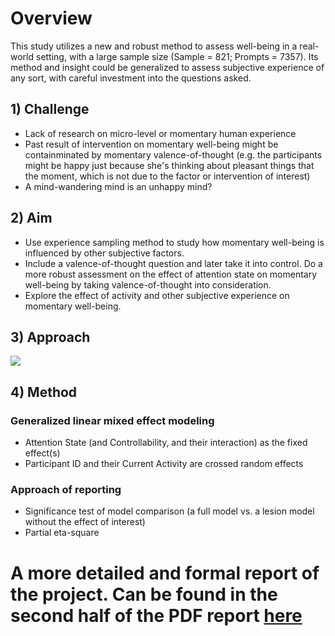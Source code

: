 # Overview
  This study utilizes a new and robust method to assess well-being in a real-world setting, with a large sample size (Sample = 821; Prompts = 7357). Its method and insight could be generalized to assess subjective experience of any sort, with careful investment into the questions asked.


## 1) Challenge
- Lack of research on micro-level or momentary human experience
- Past result of intervention on momentary well-being might be containminated by momentary valence-of-thought (e.g. the participants might be happy just because she's thinking about pleasant things that the moment, which is not due to the factor or intervention of interest)
- A mind-wandering mind is an unhappy mind?
  

## 2) Aim
- Use experience sampling method to study how momentary well-being is influenced by other subjective factors. 
- Include a valence-of-thought question and later take it into control. Do a more robust assessment on the effect of attention state on momentary well-being by taking valence-of-thought into consideration.
- Explore the effect of activity and other subjective experience on momentary well-being.



## 3) Approach
![](https://github.com/EvieXinqiGuo/EvieXinqiGuo_Portfolio/blob/main/Experience%20Sampling%20Project/ESM_flowchart.png)
## 4) Method

### Generalized linear mixed effect modeling 
- Attention State (and Controllability, and their interaction) as the fixed effect(s)
- Participant ID and their Current Activity are crossed random effects

### Approach of reporting
- Significance test of model comparison (a full model vs. a lesion model without the effect of interest)
- Partial eta-square


# A more detailed and formal report of the project. Can be found in the second half of the PDF report [here](https://github.com/EvieXinqiGuo/EvieXinqiGuo_Portfolio/blob/main/Experience%20Sampling%20Project/Experience%20Sampling%20Project%20Walk%20Through.pdf)  
